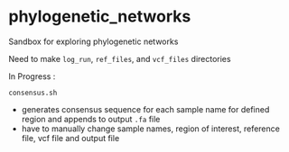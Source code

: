 # phylogenetic_networks
Sandbox for exploring phylogenetic networks

Need to make `log_run`, `ref_files`, and `vcf_files` directories

In Progress :

`consensus.sh`
  - generates consensus sequence for each sample name for defined region and appends to output `.fa` file 
  - have to manually change sample names, region of interest, reference file, vcf file and output file
